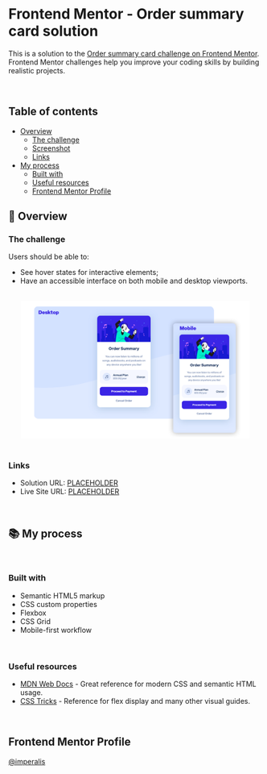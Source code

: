 # Frontend Mentor - Order summary card solution

This is a solution to the [Order summary card challenge on Frontend Mentor](https://www.frontendmentor.io/challenges/order-summary-component-QlPmajDUj). Frontend Mentor challenges help you improve your coding skills by building realistic projects. 

<br>

## Table of contents

- [Overview](#overview)
  - [The challenge](#the-challenge)
  - [Screenshot](#screenshot)
  - [Links](#links)
- [My process](#my-process)
  - [Built with](#built-with)
  - [Useful resources](#useful-resources)
  - [Frontend Mentor Profile](#author)



## 🔎 Overview


### The challenge

Users should be able to:

- See hover states for interactive elements;
- Have an accessible interface on both mobile and desktop viewports.

<br>

<div align="center">
  <img src="./images/project-image.png" width="90%">
</div>

<br>

### Links

- Solution URL: [PLACEHOLDER](https://your-solution-url.com)
- Live Site URL: [PLACEHOLDER](https://your-live-site-url.com)

<br>

## 📚 My process

<br>

### Built with

- Semantic HTML5 markup
- CSS custom properties
- Flexbox
- CSS Grid
- Mobile-first workflow

<br>

### Useful resources

- [MDN Web Docs](https://developer.mozilla.org) - Great reference for modern CSS and semantic HTML usage.
- [CSS Tricks](https://css-tricks.com/snippets/css/a-guide-to-flexbox/) - Reference for flex display and many other visual guides.

<br>

## Frontend Mentor Profile

[@imperalis](https://www.frontendmentor.io/profile/imperalis)

